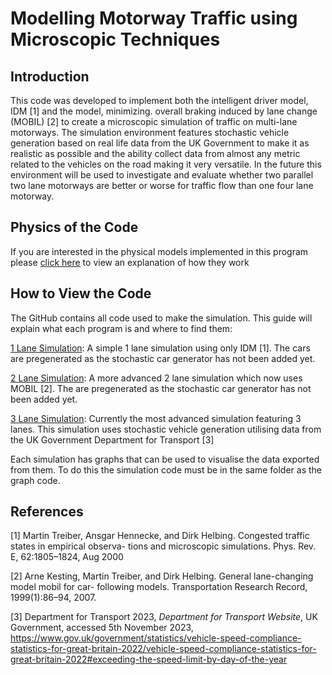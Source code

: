 # Modelling Motorway Traffic using Microscopic Techniques

## Introduction
This code was developed to implement both the intelligent driver model, IDM [1] and the model, minimizing.
overall braking induced by lane change (MOBIL) [2] to create a microscopic simulation of
traffic on multi-lane motorways. The simulation environment features stochastic vehicle
generation based on real life data from the UK Government to make it as realistic as possible
and the ability collect data from almost any metric related to the vehicles on the road making
it very versatile. In the future this environment will be used to investigate and evaluate
whether two parallel two lane motorways are better or worse for traffic flow than one four
lane motorway.

## Physics of the Code

If you are interested in the physical models implemented in this program please [click here](https://github.com/M1lesBaker/Traffic_Project/blob/master/Explanation%20of%20MOBIL%20and%20IDM.pdf) to view an explanation of how they work

## How to View the Code
The GitHub contains all code used to make the simulation. This guide will explain what each program is and where to find them:

[1 Lane Simulation](https://github.com/M1lesBaker/Traffic_Project/blob/master/Programs/Early%20Days%20Work/1%20Lane%20Simulation/1%20Lane%20Simulation%20Finished.py): 
A simple 1 lane simulation using only IDM [1]. The cars are pregenerated as the stochastic car generator has not been added yet.

[2 Lane Simulation](https://github.com/M1lesBaker/Traffic_Project/blob/master/Programs/Multi-Lane%20Simulation/2%20Lane%20Version%202/Two%20Lane%20Simulation%20Finished.py): 
A more advanced 2 lane simulation which now uses MOBIL [2]. The are pregenerated as the stochastic car generator has not been added yet.

[3 Lane Simulation](https://github.com/M1lesBaker/Traffic_Project/blob/master/Programs/Multi-Lane%20Simulation/3%20Lane%20Version%201/Three%20Lane%20Simulation.py): 
Currently the most advanced simulation featuring 3 lanes. This simulation uses stochastic vehicle generation utilising data from the UK Government Department for Transport [3]

Each simulation has graphs that can be used to visualise the data exported from them. To do this the simulation code must be in the same folder as the graph code.

## References

[1] Martin Treiber, Ansgar Hennecke, and Dirk Helbing. Congested traffic states in empirical observa-
tions and microscopic simulations. Phys. Rev. E, 62:1805–1824, Aug 2000

[2] Arne Kesting, Martin Treiber, and Dirk Helbing. General lane-changing model mobil for car-
following models. Transportation Research Record, 1999(1):86–94, 2007.

[3] Department for Transport 2023, *Department for Transport Website*, UK Government, accessed 5th November 2023, <https://www.gov.uk/government/statistics/vehicle-speed-compliance-statistics-for-great-britain-2022/vehicle-speed-compliance-statistics-for-great-britain-2022#exceeding-the-speed-limit-by-day-of-the-year>
